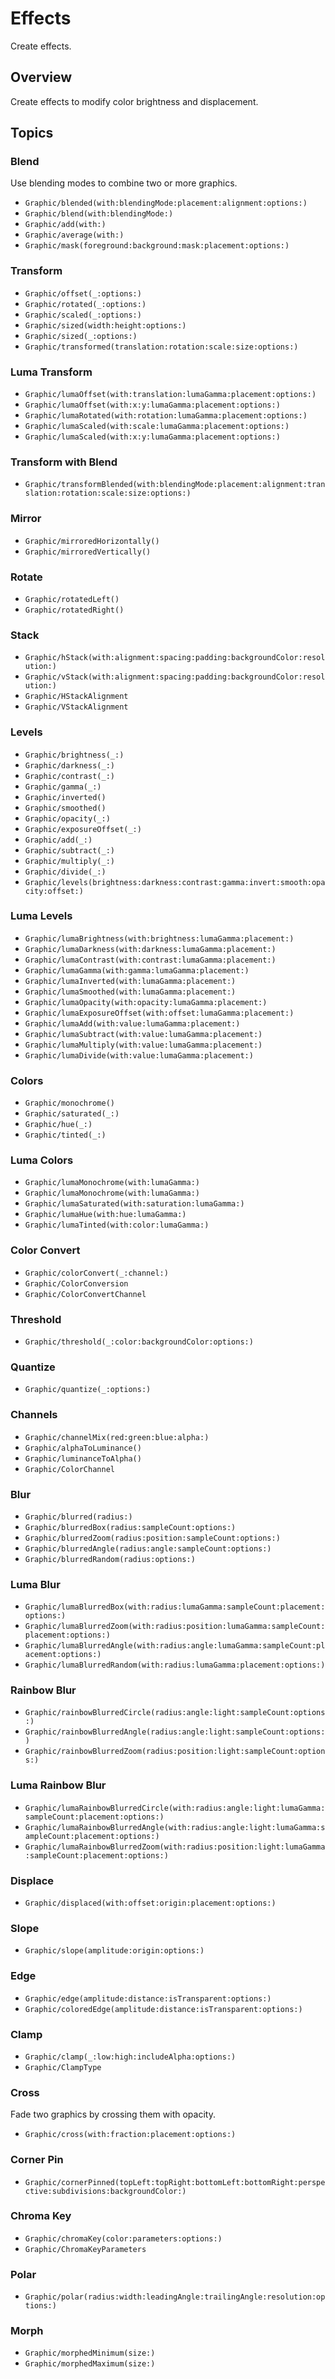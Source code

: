 # Effects

Create effects. 

## Overview

Create effects to modify color brightness and displacement.

## Topics

### Blend

Use blending modes to combine two or more graphics.

- ``Graphic/blended(with:blendingMode:placement:alignment:options:)``
- ``Graphic/blend(with:blendingMode:)``
- ``Graphic/add(with:)``
- ``Graphic/average(with:)``
- ``Graphic/mask(foreground:background:mask:placement:options:)``

### Transform

- ``Graphic/offset(_:options:)``
- ``Graphic/rotated(_:options:)``
- ``Graphic/scaled(_:options:)``
- ``Graphic/sized(width:height:options:)``
- ``Graphic/sized(_:options:)``
- ``Graphic/transformed(translation:rotation:scale:size:options:)``

### Luma Transform

- ``Graphic/lumaOffset(with:translation:lumaGamma:placement:options:)``
- ``Graphic/lumaOffset(with:x:y:lumaGamma:placement:options:)``
- ``Graphic/lumaRotated(with:rotation:lumaGamma:placement:options:)``
- ``Graphic/lumaScaled(with:scale:lumaGamma:placement:options:)``
- ``Graphic/lumaScaled(with:x:y:lumaGamma:placement:options:)``

### Transform with Blend

- ``Graphic/transformBlended(with:blendingMode:placement:alignment:translation:rotation:scale:size:options:)``

### Mirror

- ``Graphic/mirroredHorizontally()``
- ``Graphic/mirroredVertically()``

### Rotate

- ``Graphic/rotatedLeft()``
- ``Graphic/rotatedRight()``

### Stack

- ``Graphic/hStack(with:alignment:spacing:padding:backgroundColor:resolution:)``
- ``Graphic/vStack(with:alignment:spacing:padding:backgroundColor:resolution:)``
- ``Graphic/HStackAlignment``
- ``Graphic/VStackAlignment``

### Levels

- ``Graphic/brightness(_:)``
- ``Graphic/darkness(_:)``
- ``Graphic/contrast(_:)``
- ``Graphic/gamma(_:)``
- ``Graphic/inverted()``
- ``Graphic/smoothed()``
- ``Graphic/opacity(_:)``
- ``Graphic/exposureOffset(_:)``
- ``Graphic/add(_:)``
- ``Graphic/subtract(_:)``
- ``Graphic/multiply(_:)``
- ``Graphic/divide(_:)``
- ``Graphic/levels(brightness:darkness:contrast:gamma:invert:smooth:opacity:offset:)``

### Luma Levels

- ``Graphic/lumaBrightness(with:brightness:lumaGamma:placement:)``
- ``Graphic/lumaDarkness(with:darkness:lumaGamma:placement:)``
- ``Graphic/lumaContrast(with:contrast:lumaGamma:placement:)``
- ``Graphic/lumaGamma(with:gamma:lumaGamma:placement:)``
- ``Graphic/lumaInverted(with:lumaGamma:placement:)``
- ``Graphic/lumaSmoothed(with:lumaGamma:placement:)``
- ``Graphic/lumaOpacity(with:opacity:lumaGamma:placement:)``
- ``Graphic/lumaExposureOffset(with:offset:lumaGamma:placement:)``
- ``Graphic/lumaAdd(with:value:lumaGamma:placement:)``
- ``Graphic/lumaSubtract(with:value:lumaGamma:placement:)``
- ``Graphic/lumaMultiply(with:value:lumaGamma:placement:)``
- ``Graphic/lumaDivide(with:value:lumaGamma:placement:)``

### Colors

- ``Graphic/monochrome()``
- ``Graphic/saturated(_:)``
- ``Graphic/hue(_:)``
- ``Graphic/tinted(_:)``

### Luma Colors

- ``Graphic/lumaMonochrome(with:lumaGamma:)``
- ``Graphic/lumaMonochrome(with:lumaGamma:)``
- ``Graphic/lumaSaturated(with:saturation:lumaGamma:)``
- ``Graphic/lumaHue(with:hue:lumaGamma:)``
- ``Graphic/lumaTinted(with:color:lumaGamma:)``

### Color Convert

- ``Graphic/colorConvert(_:channel:)``
- ``Graphic/ColorConversion``
- ``Graphic/ColorConvertChannel``

### Threshold

- ``Graphic/threshold(_:color:backgroundColor:options:)``

### Quantize

- ``Graphic/quantize(_:options:)``

### Channels

- ``Graphic/channelMix(red:green:blue:alpha:)``
- ``Graphic/alphaToLuminance()``
- ``Graphic/luminanceToAlpha()``
- ``Graphic/ColorChannel``

### Blur

- ``Graphic/blurred(radius:)``
- ``Graphic/blurredBox(radius:sampleCount:options:)``
- ``Graphic/blurredZoom(radius:position:sampleCount:options:)``
- ``Graphic/blurredAngle(radius:angle:sampleCount:options:)``
- ``Graphic/blurredRandom(radius:options:)``

### Luma Blur

- ``Graphic/lumaBlurredBox(with:radius:lumaGamma:sampleCount:placement:options:)``
- ``Graphic/lumaBlurredZoom(with:radius:position:lumaGamma:sampleCount:placement:options:)``
- ``Graphic/lumaBlurredAngle(with:radius:angle:lumaGamma:sampleCount:placement:options:)``
- ``Graphic/lumaBlurredRandom(with:radius:lumaGamma:placement:options:)``

### Rainbow Blur

- ``Graphic/rainbowBlurredCircle(radius:angle:light:sampleCount:options:)``
- ``Graphic/rainbowBlurredAngle(radius:angle:light:sampleCount:options:)``
- ``Graphic/rainbowBlurredZoom(radius:position:light:sampleCount:options:)``

### Luma Rainbow Blur

- ``Graphic/lumaRainbowBlurredCircle(with:radius:angle:light:lumaGamma:sampleCount:placement:options:)``
- ``Graphic/lumaRainbowBlurredAngle(with:radius:angle:light:lumaGamma:sampleCount:placement:options:)``
- ``Graphic/lumaRainbowBlurredZoom(with:radius:position:light:lumaGamma:sampleCount:placement:options:)``

### Displace

- ``Graphic/displaced(with:offset:origin:placement:options:)``

### Slope

- ``Graphic/slope(amplitude:origin:options:)``

### Edge

- ``Graphic/edge(amplitude:distance:isTransparent:options:)``
- ``Graphic/coloredEdge(amplitude:distance:isTransparent:options:)``

### Clamp

- ``Graphic/clamp(_:low:high:includeAlpha:options:)``
- ``Graphic/ClampType``

### Cross

Fade two graphics by crossing them with opacity.

- ``Graphic/cross(with:fraction:placement:options:)``

### Corner Pin

- ``Graphic/cornerPinned(topLeft:topRight:bottomLeft:bottomRight:perspective:subdivisions:backgroundColor:)``

### Chroma Key

- ``Graphic/chromaKey(color:parameters:options:)``
- ``Graphic/ChromaKeyParameters``

### Polar

- ``Graphic/polar(radius:width:leadingAngle:trailingAngle:resolution:options:)``

### Morph

- ``Graphic/morphedMinimum(size:)``
- ``Graphic/morphedMaximum(size:)``
